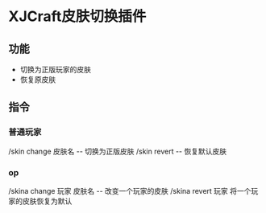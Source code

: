 # XJCraft皮肤切换插件

## 功能

- 切换为正版玩家的皮肤
- 恢复原皮肤

## 指令
### 普通玩家
/skin change 皮肤名 -- 切换为正版皮肤
/skin revert -- 恢复默认皮肤

### op
/skina change 玩家 皮肤名 -- 改变一个玩家的皮肤
/skina revert 玩家 将一个玩家的皮肤恢复为默认

